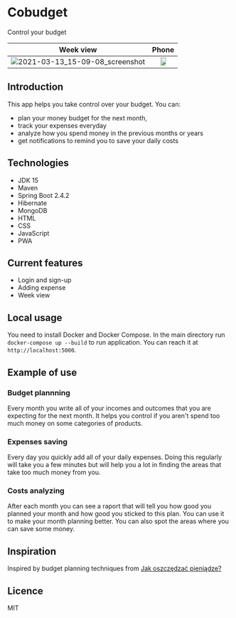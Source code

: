 # Cobudget
Control your budget

Week view | Phone
:--------:|:--------:
![2021-03-13_15-09-08_screenshot](https://user-images.githubusercontent.com/50179033/111032972-31cfa600-840f-11eb-829a-9d4c6ae7ea71.png)|<img src="https://user-images.githubusercontent.com/50179033/111032975-32683c80-840f-11eb-8263-e2b43a77b1c7.jpg" width="50%">

## Introduction
This app helps you take control over your budget. You can:
- plan your money budget for the next month,
- track your expenses everyday
- analyze how you spend money in the previous months or years
- get notifications to remind you to save your daily costs

## Technologies
- JDK 15
- Maven
- Spring Boot 2.4.2
- Hibernate
- MongoDB
- HTML
- CSS
- JavaScript
- PWA

## Current features
- Login and sign-up
- Adding expense
- Week view

## Local usage
You need to install Docker and Docker Compose. In the main directory run `docker-compose up --build` to run application. You can reach it at `http://localhost:5000`.

## Example of use

### Budget plannning
Every month you write all of your incomes and outcomes that you are expecting for the next month.
It helps you control if you aren't spend too much money on some categories of products.

### Expenses saving
Every day you quickly add all of your daily expenses. Doing this regularly will take you a few minutes but
will help you a lot in finding the areas that take too much money from you.

### Costs analyzing
After each month you can see a raport that will tell you how good you planned your month and how good you sticked to this plan.
You can use it to make your month planning better. You can also spot the areas where you can save some money.

## Inspiration
Inspired by budget planning techniques from [Jak oszczędzać pieniądze?](https://jakoszczedzacpieniadze.pl)

## Licence
MIT

